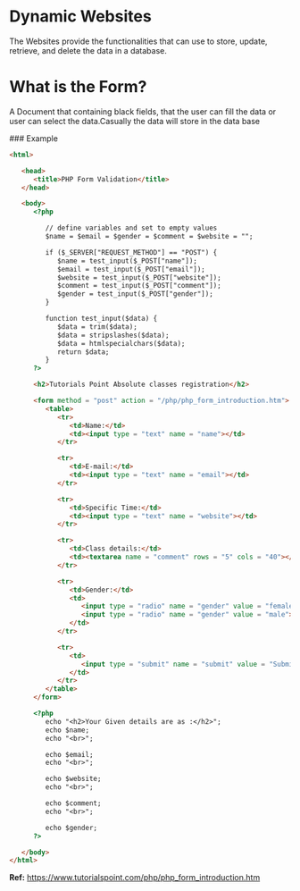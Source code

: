 # Dynamic Websites

The Websites provide the functionalities that can use to store, update, retrieve, and delete the data in a database.

# What is the Form?

A Document that containing black fields, that the user can fill the data or user can select the data.Casually the data will store in the data base

### Example

```HTML
<html>

   <head>
      <title>PHP Form Validation</title>
   </head>

   <body>
      <?php

         // define variables and set to empty values
         $name = $email = $gender = $comment = $website = "";

         if ($_SERVER["REQUEST_METHOD"] == "POST") {
            $name = test_input($_POST["name"]);
            $email = test_input($_POST["email"]);
            $website = test_input($_POST["website"]);
            $comment = test_input($_POST["comment"]);
            $gender = test_input($_POST["gender"]);
         }

         function test_input($data) {
            $data = trim($data);
            $data = stripslashes($data);
            $data = htmlspecialchars($data);
            return $data;
         }
      ?>

      <h2>Tutorials Point Absolute classes registration</h2>

      <form method = "post" action = "/php/php_form_introduction.htm">
         <table>
            <tr>
               <td>Name:</td>
               <td><input type = "text" name = "name"></td>
            </tr>

            <tr>
               <td>E-mail:</td>
               <td><input type = "text" name = "email"></td>
            </tr>

            <tr>
               <td>Specific Time:</td>
               <td><input type = "text" name = "website"></td>
            </tr>

            <tr>
               <td>Class details:</td>
               <td><textarea name = "comment" rows = "5" cols = "40"></textarea></td>
            </tr>

            <tr>
               <td>Gender:</td>
               <td>
                  <input type = "radio" name = "gender" value = "female">Female
                  <input type = "radio" name = "gender" value = "male">Male
               </td>
            </tr>

            <tr>
               <td>
                  <input type = "submit" name = "submit" value = "Submit">
               </td>
            </tr>
         </table>
      </form>

      <?php
         echo "<h2>Your Given details are as :</h2>";
         echo $name;
         echo "<br>";

         echo $email;
         echo "<br>";

         echo $website;
         echo "<br>";

         echo $comment;
         echo "<br>";

         echo $gender;
      ?>

   </body>
</html>
```

**Ref:** https://www.tutorialspoint.com/php/php_form_introduction.htm
